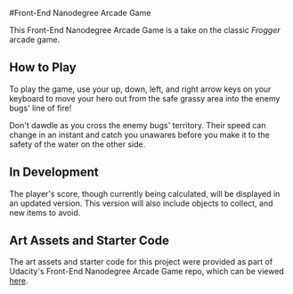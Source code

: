 #Front-End Nanodegree Arcade Game

This Front-End Nanodegree Arcade Game is a take on the classic _Frogger_ arcade game.

## How to Play

To play the game, use your up, down, left, and right arrow keys on your keyboard to move your hero out from the safe grassy area into the enemy bugs' line of fire!

Don't dawdle as you cross the enemy bugs' territory. Their speed can change in an instant and catch you unawares before you make it to the safety of the water on the other side.

## In Development

The player's score, though currently being calculated, will be displayed in an updated version. This version will also include objects to collect, and new items to avoid.

## Art Assets and Starter Code

The art assets and starter code for this project were provided as part of Udacity's Front-End Nanodegree Arcade Game repo, which can be viewed [here](https://github.com/udacity/frontend-nanodegree-arcade-game).
